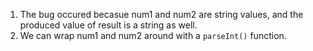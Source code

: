 1. The bug occured becasue num1 and num2 are string values, and the produced value of result is a string as well.
2. We can wrap num1 and num2 around with a ```parseInt()``` function.